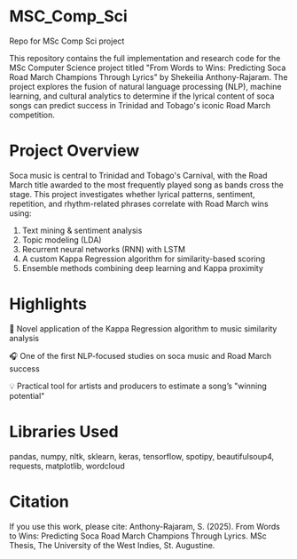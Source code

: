 # MSC_Comp_Sci
Repo for MSc Comp Sci project

This repository contains the full implementation and research code for the MSc Computer Science project titled "From Words to Wins: Predicting Soca Road March Champions Through Lyrics" by Shekeilia Anthony-Rajaram. The project explores the fusion of natural language processing (NLP), machine learning, and cultural analytics to determine if the lyrical content of soca songs can predict success in Trinidad and Tobago's iconic Road March competition.

# Project Overview
Soca music is central to Trinidad and Tobago's Carnival, with the Road March title awarded to the most frequently played song as bands cross the stage. This project investigates whether lyrical patterns, sentiment, repetition, and rhythm-related phrases correlate with Road March wins using:

1. Text mining & sentiment analysis
2. Topic modeling (LDA)
3. Recurrent neural networks (RNN) with LSTM
4. A custom Kappa Regression algorithm for similarity-based scoring
5. Ensemble methods combining deep learning and Kappa proximity

# Highlights
🔬 Novel application of the Kappa Regression algorithm to music similarity analysis

🎧 One of the first NLP-focused studies on soca music and Road March success

💡 Practical tool for artists and producers to estimate a song’s "winning potential"

# Libraries Used
pandas, numpy, nltk, sklearn, keras, tensorflow, spotipy, beautifulsoup4, requests, matplotlib, wordcloud

# Citation
If you use this work, please cite:
Anthony-Rajaram, S. (2025). From Words to Wins: Predicting Soca Road March Champions Through Lyrics. MSc Thesis, The University of the West Indies, St. Augustine.
